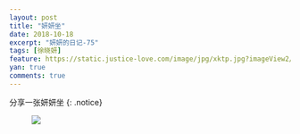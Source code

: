 ```yaml
---
layout: post
title: "妍妍坐"
date: 2018-10-18
excerpt: "妍妍的日记-75"
tags: [徐晓妍]
feature: https://static.justice-love.com/image/jpg/xktp.jpg?imageView2/1/w/1200/h/500
yan: true
comments: true
---
```

分享一张妍妍坐
{: .notice}
<figure>
    <img src="{{ site.staticUrl }}/yanyan/image/yanyanzuo.jpg?imageMogr2/auto-orient" />
</figure>
